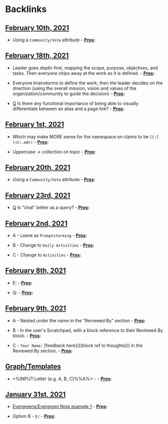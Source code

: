
# Backlinks
## [February 10th, 2021](<February 10th, 2021.md>)
- Using a `Community/Vote` attribute
                            - **[Pros](<Pros.md>):**

## [February 18th, 2021](<February 18th, 2021.md>)
- Leader goes depth-first, mapping the scope, purpose, objectives, and tasks. Then everyone chips away at the work as it is defined.
                            - **[Pros](<Pros.md>):**

- Everyone brainstorms to define the work, then the leader decides on the direction (using the overall mission, vision and values of the organization/community to guide the decision)
                            - **[Pros](<Pros.md>):**

- [Q](<Q.md>) Is there any functional importance of being able to visually differentiate between an alias and a page link?
                    - **[Pros](<Pros.md>):**

## [February 1st, 2021](<February 1st, 2021.md>)
- Which may make MORE sense for the namespace on claims to be `[C:](<C:.md>)` 
                                - **[Pros](<Pros.md>):**

- Uppercase → collection on topic
                    - **[Pros](<Pros.md>):**

## [February 20th, 2021](<February 20th, 2021.md>)
- Using a `Community/Vote` attribute
                            - **[Pros](<Pros.md>):**

## [February 23rd, 2021](<February 23rd, 2021.md>)
- [Q](<Q.md>) Is "chat" better as a query?
            - **[Pros](<Pros.md>):**

## [February 2nd, 2021](<February 2nd, 2021.md>)
- A - Leave as `Promptstorming` 
                    - **[Pros](<Pros.md>):**

- B - Change to `Daily Activities`
                    - **[Pros](<Pros.md>):**

- C - Change to `Activities`
                    - **[Pros](<Pros.md>):**

## [February 8th, 2021](<February 8th, 2021.md>)
- E:
                            - **[Pros](<Pros.md>):**

- Q:
                            - **[Pros](<Pros.md>):**

## [February 9th, 2021](<February 9th, 2021.md>)
- A - Nested under the name in the "Reviewed By" section
                                    - **[Pros](<Pros.md>):**

- B - In the user's Scratchpad, with a block reference to their Reviewed By block.
                                    - **[Pros](<Pros.md>):**

- C - `Your Name:` [feedback here](((block ref to thoughts))) in the Reviewed By section.
                                    - **[Pros](<Pros.md>):**

## [Graph/Templates](<Graph/Templates.md>)
- <%INPUT:Letter (e.g. A, B, C)%%A%> -
                - **[Pros](<Pros.md>):**

## [January 31st, 2021](<January 31st, 2021.md>)
- [Evergreens/Evergreen Note example 1](<Evergreens/Evergreen Note example 1.md>)
                    - **[Pros](<Pros.md>):**

- Option B - `E/`
                    - **[Pros](<Pros.md>):**


